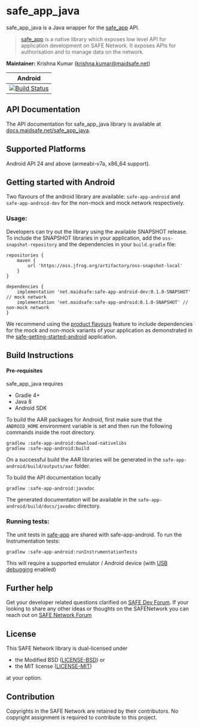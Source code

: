 # safe_app_java

safe_app_java is a Java wrapper for the [safe_app](https://github.com/maidsafe/safe_client_libs/tree/master/safe_app) API.

> [safe_app](https://github.com/maidsafe/safe_client_libs/tree/master/safe_app) is a native library which exposes low level API for application development on SAFE Network. It exposes APIs for authorisation and to manage data on the network.

**Maintainer:** Krishna Kumar (krishna.kumar@maidsafe.net)

|Android|
|:-:|
|[![Build Status](https://travis-ci.org/maidsafe/safe_app_java.svg?branch=master)](https://travis-ci.org/maidsafe/safe_app_java)|


## API Documentation

The API documentation for safe_app_java library is available at [docs.maidsafe.net/safe_app_java](https://docs.maidsafe.net/safe_app_java).

## Supported Platforms

Android API 24 and above (armeabi-v7a, x86_64 support).

## Getting started with Android

Two flavours of the android library are available: `safe-app-android` and `safe-app-android-dev` for the non-mock and mock network respectively.

### Usage:

Developers can try out the library using the available SNAPSHOT release. To include the SNAPSHOT libraries in your application, add the `oss-snapshot-repository` and the dependencies in your `build.gradle` file:

```
repositories {
    maven {
        url 'https://oss.jfrog.org/artifactory/oss-snapshot-local'
    }
}

dependencies {
    implementation 'net.maidsafe:safe-app-android-dev:0.1.0-SNAPSHOT' // mock network
    implementation 'net.maidsafe:safe-app-android:0.1.0-SNAPSHOT' // non-mock network
}
```
We recommend using the [product flavours](https://developer.android.com/studio/build/build-variants#product-flavors) feature to include dependencies for the mock and non-mock variants of your application as demonstrated in the [safe-getting-started-android](https://github.com/maidsafe/safe-getting-started-android/blob/master/app/build.gradle#L22) application.

## Build Instructions

#### Pre-requisites

safe_app_java requires

 -  Gradle 4+
 -  Java 8
 -  Android SDK


To build the AAR packages for Android, first make sure that the `ANDROID_HOME` environment variable is set and then run the following commands inside the root directory.
```
gradlew :safe-app-android:download-nativelibs
gradlew :safe-app-android:build
```
On a successful build the AAR libraries will be generated in the `safe-app-android/build/outputs/aar` folder.

To build the API documentation locally
```
gradlew :safe-app-android:javadoc
```
The generated documentation will be available in the `safe-app-android/build/docs/javadoc` directory.

### Running tests:

The unit tests in [safe-app](safe-app) are shared with safe-app-android. To run the Instrumentation tests:
```
gradlew :safe-app-android:runInstrumentationTests
```
This will require a supported emulator / Android device (with [USB debugging](https://developer.android.com/studio/debug/dev-options#debugging) enabled)

## Further help

Get your developer related questions clarified on [SAFE Dev Forum](https://forum.safedev.org/). If your looking to share any other ideas or thoughts on the SAFENetwork you can reach out on [SAFE Network Forum](https://safenetforum.org/)

## License

This SAFE Network library is dual-licensed under

* the Modified BSD ([LICENSE-BSD](https://opensource.org/licenses/BSD-3-Clause)) or
* the MIT license ([LICENSE-MIT](http://opensource.org/licenses/MIT))

at your option.

## Contribution

Copyrights in the SAFE Network are retained by their contributors. No copyright assignment is required to contribute to this project.
